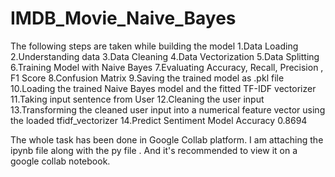 # IMDB_Movie_Naive_Bayes
The following steps are taken while building the model
  1.Data Loading
  2.Understanding data 
  3.Data Cleaning 
  4.Data Vectorization
  5.Data Splitting 
  6.Training Model with Naive Bayes
  7.Evaluating Accuracy, Recall, Precision , F1 Score
  8.Confusion Matrix
  9.Saving the trained model as .pkl file
  10.Loading the trained Naive Bayes model and the fitted TF-IDF vectorizer 
  11.Taking input sentence from User
  12.Cleaning the user input
  13.Transforming the cleaned user input into a numerical feature vector using the loaded tfidf_vectorizer
  14.Predict Sentiment 
Model Accuracy 0.8694

The whole task has been done in Google Collab platform. I am attaching the ipynb file along with the py file . And it's recommended to view it on a google collab notebook. 


